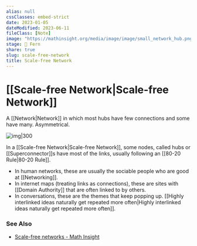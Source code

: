 ```yaml
---
alias: null
cssClasses: embed-strict
date: 2023-01-05
dateModified: 2023-06-11
fileClass: [Note]
image: "https://mathinsight.org/media/image/image/small_network_hub.png"
stage: 🌿 Fern
share: true
slug: scale-free-network
title: Scale-free Network
---
```


# [[Scale-free Network|Scale-free Network]]

A [[Network|Network]] in which most hubs have few connections and some have many. Asymmetrical.

![img|300](https://mathinsight.org/media/image/image/small_network_hub.png)

In a [[Scale-free Network|Scale-free Network]], some nodes, called hubs or [[Superconnector]]s have most of the links, usually following an [[80-20 Rule|80-20 Rule]]. 

- In human networks, these are usually the sociable people who are good at [[Networking]].
- In internet maps (treating links as connections), these are sites with [[Domain Authority]] that are often linked to by others.
- In conversations, these are the themes that keep popping up. [[Highly interlinked ideas naturally get repeated more often|Highly interlinked ideas naturally get repeated more often]].

### See Also

- [Scale-free networks - Math Insight](https://mathinsight.org/scale_free_network)
